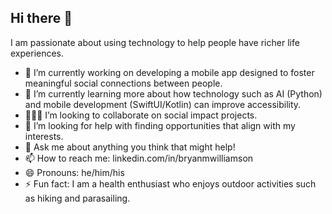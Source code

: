 ## Hi there 👋

I am passionate about using technology to help people have richer life experiences.

- 🔭 I’m currently working on developing a mobile app designed to foster meaningful social connections between people.
- 🌱 I’m currently learning more about how technology such as AI (Python) and mobile development (SwiftUI/Kotlin) can improve accessibility.  
- 🙋🏾‍♂️ I’m looking to collaborate on social impact projects.
- 🤔 I’m looking for help with finding opportunities that align with my interests.
- 💬 Ask me about anything you think that might help!
- 📫 How to reach me: linkedin.com/in/bryanmwilliamson
- 😄 Pronouns: he/him/his
- ⚡ Fun fact: I am a health enthusiast who enjoys outdoor activities such as hiking and parasailing. 
<!--
**bmwcoded/bmwcoded** is a ✨ _special_ ✨ repository because its `README.md` (this file) appears on your GitHub profile.
-->
